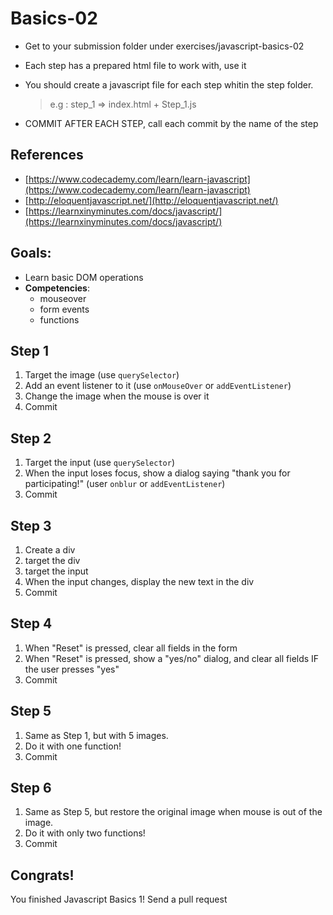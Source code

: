 # Basics-02

* Get to your submission folder under exercises/javascript-basics-02
* Each step has a prepared html file to work with, use it
* You should create a javascript file for each step whitin the step folder.

  > e.g : step\_1 =&gt; index.html + Step\_1.js

* COMMIT AFTER EACH STEP, call each commit by the name of the step

## References

* [https://www.codecademy.com/learn/learn-javascript](https://www.codecademy.com/learn/learn-javascript)
* [http://eloquentjavascript.net/](http://eloquentjavascript.net/)
* [https://learnxinyminutes.com/docs/javascript/](https://learnxinyminutes.com/docs/javascript/)

## Goals:

* Learn basic DOM operations
* **Competencies**: 
  * mouseover
  * form events
  * functions

## Step 1

1. Target the image \(use `querySelector`\)
2. Add an event listener to it \(use `onMouseOver` or `addEventListener`\)
3. Change the image when the mouse is over it
4. Commit  

## Step 2

1. Target the input \(use `querySelector`\)
2. When the input loses focus, show a dialog saying "thank you for participating!" \(user `onblur` or `addEventListener`\)
3. Commit  

## Step 3

1. Create a div
2. target the div
3. target the input
4. When the input changes, display the new text in the div
5. Commit  

## Step 4

1. When "Reset" is pressed, clear all fields in the form
2. When "Reset" is pressed, show a "yes/no" dialog, and clear all fields IF the user presses "yes"
3. Commit  

## Step 5

1. Same as Step 1, but with 5 images.
2. Do it with one function!
3. Commit  

## Step 6

1. Same as Step 5, but restore the original image when mouse is out of the image.
2. Do it with only two functions!
3. Commit  

## Congrats!

You finished Javascript Basics 1! Send a pull request

